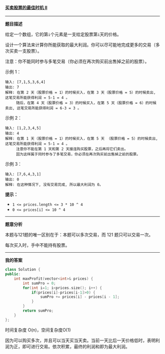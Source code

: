 ####  [买卖股票的最佳时机 II](https://leetcode-cn.com/problems/best-time-to-buy-and-sell-stock-ii/)

***

**题目描述**

给定一个数组，它的第` i `个元素是一支给定股票第` i `天的价格。

设计一个算法来计算你所能获取的最大利润。你可以尽可能地完成更多的交易（多次买卖一支股票）。

注意：你不能同时参与多笔交易（你必须在再次购买前出售掉之前的股票）。

示例 1：

```
输入: [7,1,5,3,6,4]
输出: 7
解释: 在第 2 天（股票价格 = 1）的时候买入，在第 3 天（股票价格 = 5）的时候卖出, 这笔交易所能获得利润 = 5-1 = 4 。
     随后，在第 4 天（股票价格 = 3）的时候买入，在第 5 天（股票价格 = 6）的时候卖出, 这笔交易所能获得利润 = 6-3 = 3 。
```

示例 2：

```
输入: [1,2,3,4,5]
输出: 4
解释: 在第 1 天（股票价格 = 1）的时候买入，在第 5 天 （股票价格 = 5）的时候卖出, 这笔交易所能获得利润 = 5-1 = 4 。
     注意你不能在第 1 天和第 2 天接连购买股票，之后再将它们卖出。
     因为这样属于同时参与了多笔交易，你必须在再次购买前出售掉之前的股票。
```

示例 3：

```
输入: [7,6,4,3,1]
输出: 0
解释: 在这种情况下, 没有交易完成, 所以最大利润为 0。
```

**提示：**

- `1 <= prices.length <= 3 * 10 ^ 4`
- `0 <= prices[i] <= 10 ^ 4`

***

**题意分析**

本题与121题的唯一区别在于：本题可以多次交易，而 121 题只可以交易一次。

每次买入时，手中不能持有股票。

****

**我的答案**

```cpp
class Solution {
public:
    int maxProfit(vector<int>& prices) {
        int sumPro = 0;
        for(int i=1; i<prices.size(); i++) {
            if(prices[i]-prices[i-1]>0) {
                sumPro += prices[i] - prices[i - 1];
            }
        }
        return sumPro;
    }
};
```

时间复杂度 O(n)，空间复杂度O(1)

因为可以购买多次，并且可以当天买当天卖。当前一天比后一天价格低时，表明利润为正，即可进行交易。依次积累，最终的利润和即为最大利润。